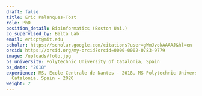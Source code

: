 ```yaml
---
draft: false
title: Eric Palanques-Tost
role: PhD
position_detail: Bioinformatics (Boston Uni.)
co_supervised_by: Belta Lab
email: ericpt@mit.edu
scholar: https://scholar.google.com/citations?user=gWmJvokAAAAJ&hl=en
orcid: https://orcid.org/my-orcid?orcid=0000-0002-0783-9779
image: /uploads/foto.jpg
bs_university: Polytechnic University of Catalonia, Spain
bs_date: "2018"
experience: MS, Ecole Centrale de Nantes - 2018, MS Polytechnic University of
  Catalonia, Spain - 2020
weight: 2
---
```

